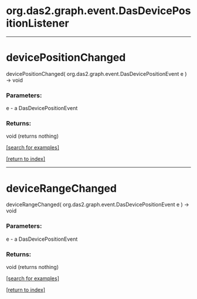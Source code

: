 # org.das2.graph.event.DasDevicePositionListener



***
<a name="devicePositionChanged"></a>
# devicePositionChanged
devicePositionChanged( org.das2.graph.event.DasDevicePositionEvent e ) &rarr; void



### Parameters:
e - a DasDevicePositionEvent

### Returns:
void (returns nothing)


<a href="https://github.com/autoplot/dev/search?q=devicePositionChanged&unscoped_q=devicePositionChanged">[search for examples]</a>

<a href="https://github.com/autoplot/documentation/blob/master/javadoc/index-all.md">[return to index]</a>

***
<a name="deviceRangeChanged"></a>
# deviceRangeChanged
deviceRangeChanged( org.das2.graph.event.DasDevicePositionEvent e ) &rarr; void



### Parameters:
e - a DasDevicePositionEvent

### Returns:
void (returns nothing)


<a href="https://github.com/autoplot/dev/search?q=deviceRangeChanged&unscoped_q=deviceRangeChanged">[search for examples]</a>

<a href="https://github.com/autoplot/documentation/blob/master/javadoc/index-all.md">[return to index]</a>

